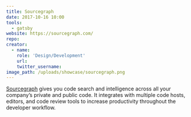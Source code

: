 ```yaml
---
title: Sourcegraph
date: 2017-10-16 10:00
tools:
  - gatsby
website: https://sourcegraph.com/
repo:
creator:
  - name:
    role: 'Design/Development'
    url:
    twitter_username:
image_path: /uploads/showcase/sourcegraph.png
---
```


[Sourcegraph](https://sourcegraph.com/) gives you code search and intelligence across all your company’s private and public code. It integrates with multiple code hosts, editors, and code review tools to increase productivity throughout the developer workflow.
